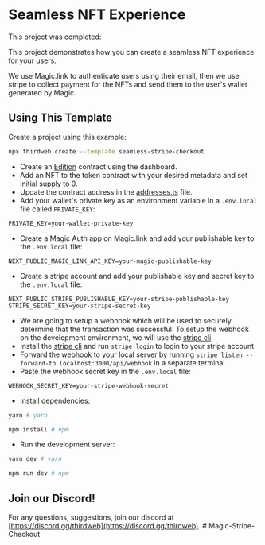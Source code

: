 # Seamless NFT Experience
This project was completed:


This project demonstrates how you can create a seamless NFT experience for your users.

We use Magic.link to authenticate users using their email, then we use stripe to collect payment for the NFTs and send them to the user's wallet generated by Magic.

## Using This Template

Create a project using this example:

```bash
npx thirdweb create --template seamless-stripe-checkout
```

- Create an [Edition](https://thirdweb.com/thirdweb.eth/TokenERC1155) contract using the dashboard.
- Add an NFT to the token contract with your desired metadata and set initial supply to 0.
- Update the contract address in the [addresses.ts](./constants/addresses.ts) file.
- Add your wallet's private key as an environment variable in a `.env.local` file called `PRIVATE_KEY`:

```text title=".env.local"
PRIVATE_KEY=your-wallet-private-key
```

- Create a Magic Auth app on Magic.link and add your publishable key to the `.env.local` file:

```text title=".env.local"
NEXT_PUBLIC_MAGIC_LINK_API_KEY=your-magic-publishable-key
```

- Create a stripe account and add your publishable key and secret key to the `.env.local` file:

```text title=".env.local"
NEXT_PUBLIC_STRIPE_PUBLISHABLE_KEY=your-stripe-publishable-key
STRIPE_SECRET_KEY=your-stripe-secret-key
```

- We are going to setup a webhook which will be used to securely determine that the transaction was successful. To setup the webhook on the development environment, we will use the [stripe cli](https://stripe.com/docs/stripe-cli).
- Install the [stripe cli](https://stripe.com/docs/stripe-cli) and run `stripe login` to login to your stripe account.
- Forward the webhook to your local server by running `stripe listen --forward-to localhost:3000/api/webhook` in a separate terminal.
- Paste the webhook secret key in the `.env.local` file:

```text title=".env.local"
WEBHOOK_SECRET_KEY=your-stripe-webhook-secret
```

- Install dependencies:

```bash
yarn # yarn

npm install # npm
```

- Run the development server:

```bash
yarn dev # yarn

npm run dev # npm
```

## Join our Discord!

For any questions, suggestions, join our discord at [https://discord.gg/thirdweb](https://discord.gg/thirdweb).
#   M a g i c - S t r i p e - C h e c k o u t 
 
 
